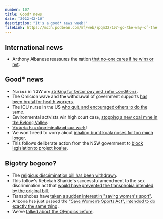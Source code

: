 ```yaml
---
number: 107
title: Good* news
date: "2022-02-16"
description: "It's a good* news week!"
fileLink: https://mcdn.podbean.com/mf/web/rpqm32/107-go-the-way-of-the-koala-001.mp3
---
```


## International news

- Anthony Albanese reassures the nation [that no-one cares if he wins or not](https://www.theguardian.com/australia-news/2022/feb/11/anthony-albanese-hits-back-at-nonsense-suggestion-china-wants-labor-to-win-federal-poll).

## Good* news

- Nurses in NSW are [striking for better pay and safer conditions](https://www.theguardian.com/australia-news/2022/feb/09/nsw-nurses-vote-in-favour-of-statewide-strike-citing-premiers-tin-eared-response-to-omicron).
- The Omicron wave and the withdrawal of government supports [has been brutal for health workers](https://www.abc.net.au/news/2022-02-13/covid-omicron-wave-hospitals-doctors-nurses/100815748).
- The ICU nurse in the US [who quit, and encouraged others to do the same](https://www.businessinsider.com.au/icu-nurse-encourages-others-to-quit-after-pandemic-burnout-2022-1).
- Environmental activists win high court case, [stopping a new coal mine in the Bylong Valley](https://www.theguardian.com/australia-news/2022/feb/10/nsw-activists-delighted-as-high-court-rejects-kepcos-coalmine-in-bylong-valley).
- [Victoria has decriminalized sex work](https://www.theage.com.au/politics/victoria/historic-day-for-victoria-as-sex-work-decriminalisation-nears-20220210-p59v9r.html)!
- We won’t need to worry about [inhaling burnt koala noses for too much longer](https://www.theguardian.com/environment/2022/feb/11/koala-listed-as-endangered-after-australian-governments-fail-to-halt-its-decline).
- This follows deliberate action from the NSW government to [block legislation to project koalas](https://www.theguardian.com/australia-news/2020/nov/20/nsw-koala-war-flares-as-gladys-berejiklian-sacks-parliamentary-secretary-for-crossing-floor).

## Bigotry begone?

- The [religious discrimination bill has been withdrawn](https://www.theguardian.com/australia-news/2022/feb/10/whats-happened-to-the-religious-discrimination-bill-and-where-to-next).
- This follow's Rebekah Sharkie's successful amendment to the sex discrimination act that [would have prevented the transphobia intended by the original bill](https://www.pedestrian.tv/news/religious-discrimination-bill-explainer/).
- Transphobes have [taken a sudden interest in "saving women's sport"](https://www.crikey.com.au/2021/06/22/the-liberal-partys-rising-star-and-her-newfound-fixation-on-trans-women-in-sport/).
- Arizona has just passed the ["Save Women’s Sports Act", intended to do exactly the same thing](https://apnews.com/article/sports-lifestyle-college-sports-arizona-gender-identity-8918eafe26954930ea2b31bc91162332).
- We've [talked about the Olympics before](https://notgoodpod.com/084-how-dare-you-give-us-300/).
